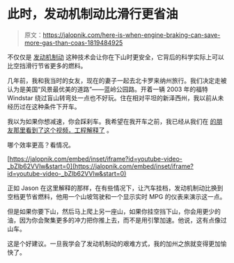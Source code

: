 # 此时，发动机制动比滑行更省油

> 原文：<https://jalopnik.com/here-is-when-engine-braking-can-save-more-gas-than-coas-1819484925>

不仅仅是 [发动机制动](https://jalopnik.com/actually-engine-braking-is-fine-1818491096) 这种技术会让你在下山时更安全，它背后的科学实际上可以比空挡滑行节省更多的燃料。



几年前，我和我当时的女友，现在的妻子一起去北卡罗来纳州旅行。我们决定走被认为是美国“风景最优美的道路”——蓝岭公园路。开着一辆 2003 年的福特 Windstar 绕过盲山转弯处一点也不好玩。住在相对平坦的新泽西州，我以前从未经历过在这种条件下开车。

我以为如果你想减速，你会踩刹车。我希望在我开车之前，我已经从我们在 [的朋友那里看到了这个视频，工程解释了](https://www.youtube.com/channel/UClqhvGmHcvWL9w3R48t9QXQ) 。

哪个效率更高？看情况。

 [https://jalopnik.com/embed/inset/iframe?id=youtube-video-_bZlb62VVlw&start=0](https://jalopnik.com/embed/inset/iframe?id=youtube-video-_bZlb62VVlw&start=0) 

正如 Jason 在这里解释的那样，在有些情况下，让汽车挂档，发动机制动比换到空档更节省燃料，他用一个山坡驾驶和一个显示实时 MPG 的仪表来演示这一点。

但是如果你要下山，然后马上爬上另一座山，如果你挂空挡下山，你会用更少的油，因为你会聚集更多的冲力把你推上去，而不是用引擎加速。他说，这有点像过山车。

这是个好建议。一旦我学会了发动机制动的艰难方式，我的加州之旅就变得更加愉快了。